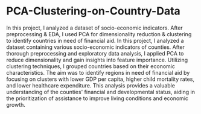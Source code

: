 # PCA-Clustering-on-Country-Data
In this project, I analyzed a dataset of socio-economic indicators. After preprocessing &amp; EDA, I used PCA for dimensionality reduction &amp; clustering to identify countries in need of financial aid.
In this project, I analyzed a dataset containing various socio-economic indicators of counties. After thorough preprocessing and exploratory data analysis, I applied PCA to reduce dimensionality and gain insights into feature importance. Utilizing clustering techniques, I grouped countries based on their economic characteristics. The aim was to identify regions in need of financial aid by focusing on clusters with lower GDP per capita, higher child mortality rates, and lower healthcare expenditure. This analysis provides a valuable understanding of the counties' financial and developmental status, aiding in the prioritization of assistance to improve living conditions and economic growth.

